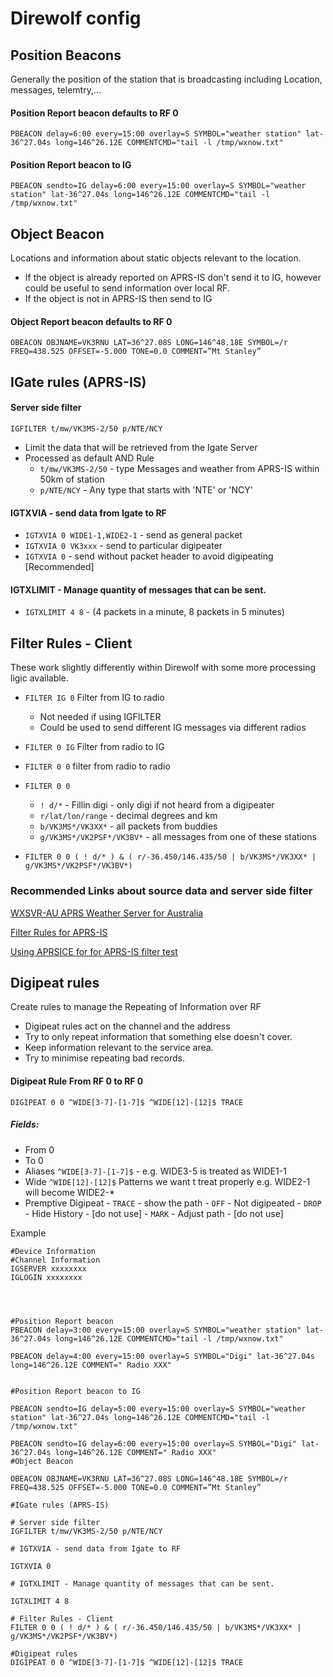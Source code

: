 
# Direwolf config

## Position Beacons
  Generally the position of the station that is broadcasting including Location, messages, telemtry,...

#### Position Report beacon defaults to RF 0

`PBEACON delay=6:00 every=15:00 overlay=S SYMBOL="weather station" lat-36^27.04s long=146^26.12E COMMENTCMD="tail -l /tmp/wxnow.txt"`

#### Position Report beacon to IG

`PBEACON sendto=IG delay=6:00 every=15:00 overlay=S SYMBOL="weather station" lat-36^27.04s long=146^26.12E COMMENTCMD="tail -l /tmp/wxnow.txt"`


## Object Beacon
  Locations and information about static objects relevant to the location.
- If the object is already reported on APRS-IS don't send it to IG, however could be useful to send information over local RF.
- If the object is not in APRS-IS then send to IG

#### Object Report beacon defaults to RF 0

`OBEACON OBJNAME=VK3RNU LAT=36^27.08S LONG=146^48.18E SYMBOL=/r
FREQ=438.525 OFFSET=-5.000 TONE=0.0 COMMENT=”Mt Stanley”`

## IGate rules (APRS-IS)

#### Server side filter
  `IGFILTER t/mw/VK3MS-2/50 p/NTE/NCY`

- Limit the data that will be retrieved from the Igate Server
- Processed as default AND Rule
  - `t/mw/VK3MS-2/50` - type Messages and weather from APRS-IS within 50km of station
  - `p/NTE/NCY` - Any type that starts with 'NTE' or 'NCY'



#### IGTXVIA - send data from Igate to RF

- `IGTXVIA 0 WIDE1-1,WIDE2-1`   - send as general packet
- `IGTXVIA 0 VK3xxx`     - send to particular digipeater
- `IGTXVIA 0`    - send without packet header to avoid digipeating [Recommended]



#### IGTXLIMIT - Manage quantity of messages that can be sent.


- `IGTXLIMIT 4 8` - (4 packets in a minute, 8 packets in 5 minutes)

## Filter Rules - Client
 These work slightly differently within Direwolf with some more processing ligic available.

- `FILTER IG 0` Filter from IG to radio
  - Not needed if using IGFILTER
  - Could be used to send different IG messages via different radios
- `FILTER 0 IG` Filter from radio to IG
- `FILTER 0 0` filter from radio to radio


- `FILTER 0 0 `
  - `! d/*` - Fillin digi - only digi if not heard from a digipeater
  - `r/lat/lon/range` - decimal degrees and km
  - `b/VK3MS*/VK3XX*` - all packets from buddies
  - `g/VK3MS*/VK2PSF*/VK3BV*` - all messages from one of these stations
- `FILTER 0 0 ( ! d/* ) & ( r/-36.450/146.435/50 | b/VK3MS*/VK3XX* | g/VK3MS*/VK2PSF*/VK3BV*)`

### Recommended Links about source data and server side filter

[WXSVR-AU APRS Weather Server for Australia][e31280c1]

  [e31280c1]: http://mckserver-aw.mmckernan.id.au/wxsvr-au/index.php "AU Weather SERVER"

[Filter Rules for APRS-IS][203c4a3f]

  [203c4a3f]: http://www.aprs-is.net/javaprsfilter.aspx "Filter Rules"


[Using APRSICE for for APRS-IS filter test][7c9ff106]

  [7c9ff106]: https://groups.io/g/APRSISCE/topic/34600041 "APRSICE filter test"

## Digipeat rules
  Create rules to manage the Repeating of Information over RF
- Digipeat rules act on the channel and the address
- Try to only repeat information that something else doesn't cover.
- Keep information relevant to the service area.
- Try to minimise repeating bad records.

#### Digipeat Rule From RF 0 to RF 0  
  `DIGIPEAT 0 0 ^WIDE[3-7]-[1-7]$ ^WIDE[12]-[12]$ TRACE`

##### Fields:

  - From 0
  - To 0
  - Aliases `^WIDE[3-7]-[1-7]$` - e.g. WIDE3-5 is treated as WIDE1-1
  - Wide `^WIDE[12]-[12]$` Patterns we want t treat properly e.g. WIDE2-1 will become WIDE2-*
  -  Premptive Digipeat
    - `TRACE` - show the path
    - `OFF` - Not digipeated
    - `DROP` - Hide History - [do not use]
    - `MARK` - Adjust path - [do not use]


Example

```
#Device Information
#Channel Information
IGSERVER xxxxxxxx
IGLOGIN xxxxxxxx




#Position Report beacon
PBEACON delay=3:00 every=15:00 overlay=S SYMBOL="weather station" lat-36^27.04s long=146^26.12E COMMENTCMD="tail -l /tmp/wxnow.txt"

PBEACON delay=4:00 every=15:00 overlay=S SYMBOL="Digi" lat-36^27.04s long=146^26.12E COMMENT=" Radio XXX"


#Position Report beacon to IG

PBEACON sendto=IG delay=5:00 every=15:00 overlay=S SYMBOL="weather station" lat-36^27.04s long=146^26.12E COMMENTCMD="tail -l /tmp/wxnow.txt"

PBEACON sendto=IG delay=6:00 every=15:00 overlay=S SYMBOL="Digi" lat-36^27.04s long=146^26.12E COMMENT=" Radio XXX"
#Object Beacon

OBEACON OBJNAME=VK3RNU LAT=36^27.08S LONG=146^48.18E SYMBOL=/r FREQ=438.525 OFFSET=-5.000 TONE=0.0 COMMENT=”Mt Stanley”

#IGate rules (APRS-IS)

# Server side filter
IGFILTER t/mw/VK3MS-2/50 p/NTE/NCY

# IGTXVIA - send data from Igate to RF

IGTXVIA 0

# IGTXLIMIT - Manage quantity of messages that can be sent.

IGTXLIMIT 4 8

# Filter Rules - Client
FILTER 0 0 ( ! d/* ) & ( r/-36.450/146.435/50 | b/VK3MS*/VK3XX* | g/VK3MS*/VK2PSF*/VK3BV*)

#Digipeat rules
DIGIPEAT 0 0 ^WIDE[3-7]-[1-7]$ ^WIDE[12]-[12]$ TRACE
```
